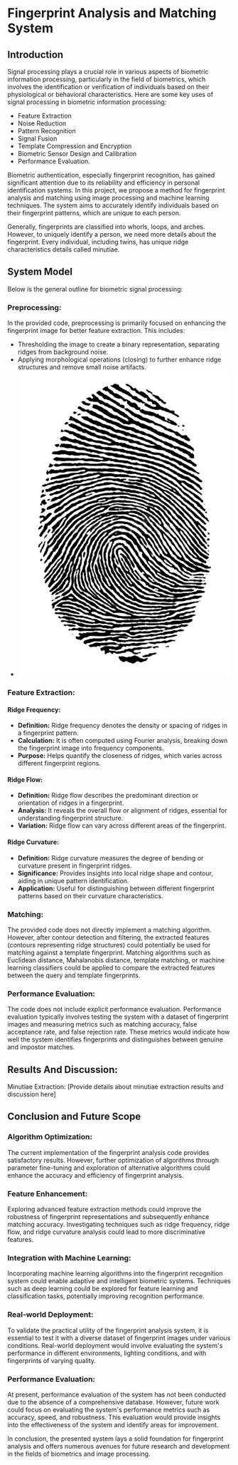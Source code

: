 # Fingerprint Analysis and Matching System

## Introduction

Signal processing plays a crucial role in various aspects of biometric information processing, particularly in the field of biometrics, which involves the identification or verification of individuals based on their physiological or behavioral characteristics. Here are some key uses of signal processing in biometric information processing:

- Feature Extraction
- Noise Reduction
- Pattern Recognition
- Signal Fusion
- Template Compression and Encryption
- Biometric Sensor Design and Calibration
- Performance Evaluation.

Biometric authentication, especially fingerprint recognition, has gained significant attention due to its reliability and efficiency in personal identification systems. In this project, we propose a method for fingerprint analysis and matching using image processing and machine learning techniques. The system aims to accurately identify individuals based on their fingerprint patterns, which are unique to each person.

Generally, fingerprints are classified into whorls, loops, and arches. However, to uniquely identify a person, we need more details about the fingerprint. Every individual, including twins, has unique ridge characteristics details called minutiae.

## System Model

Below is the general outline for biometric signal processing:

### Preprocessing:

In the provided code, preprocessing is primarily focused on enhancing the fingerprint image for better feature extraction. This includes:

- Thresholding the image to create a binary representation, separating ridges from background noise.
- Applying morphological operations (closing) to further enhance ridge structures and remove small noise artifacts.
- ![Preprocessed Image ](https://github.com/Purvesh77/Finger-Print-Analysis/blob/main/filtered_fingerprint2.jpeg)

### Feature Extraction:

#### Ridge Frequency:

- **Definition:** Ridge frequency denotes the density or spacing of ridges in a fingerprint pattern.
- **Calculation:** It is often computed using Fourier analysis, breaking down the fingerprint image into frequency components.
- **Purpose:** Helps quantify the closeness of ridges, which varies across different fingerprint regions.

#### Ridge Flow:

- **Definition:** Ridge flow describes the predominant direction or orientation of ridges in a fingerprint.
- **Analysis:** It reveals the overall flow or alignment of ridges, essential for understanding fingerprint structure.
- **Variation:** Ridge flow can vary across different areas of the fingerprint.

#### Ridge Curvature:

- **Definition:** Ridge curvature measures the degree of bending or curvature present in fingerprint ridges.
- **Significance:** Provides insights into local ridge shape and contour, aiding in unique pattern identification.
- **Application:** Useful for distinguishing between different fingerprint patterns based on their curvature characteristics.

### Matching:

The provided code does not directly implement a matching algorithm. However, after contour detection and filtering, the extracted features (contours representing ridge structures) could potentially be used for matching against a template fingerprint. Matching algorithms such as Euclidean distance, Mahalanobis distance, template matching, or machine learning classifiers could be applied to compare the extracted features between the query and template fingerprints.

### Performance Evaluation:

The code does not include explicit performance evaluation. Performance evaluation typically involves testing the system with a dataset of fingerprint images and measuring metrics such as matching accuracy, false acceptance rate, and false rejection rate. These metrics would indicate how well the system identifies fingerprints and distinguishes between genuine and impostor matches.

## Results And Discussion:

Minutiae Extraction: [Provide details about minutiae extraction results and discussion here]

## Conclusion and Future Scope

### Algorithm Optimization:

The current implementation of the fingerprint analysis code provides satisfactory results. However, further optimization of algorithms through parameter fine-tuning and exploration of alternative algorithms could enhance the accuracy and efficiency of fingerprint analysis.

### Feature Enhancement:

Exploring advanced feature extraction methods could improve the robustness of fingerprint representations and subsequently enhance matching accuracy. Investigating techniques such as ridge frequency, ridge flow, and ridge curvature analysis could lead to more discriminative features.

### Integration with Machine Learning:

Incorporating machine learning algorithms into the fingerprint recognition system could enable adaptive and intelligent biometric systems. Techniques such as deep learning could be explored for feature learning and classification tasks, potentially improving recognition performance.

### Real-world Deployment:

To validate the practical utility of the fingerprint analysis system, it is essential to test it with a diverse dataset of fingerprint images under various conditions. Real-world deployment would involve evaluating the system's performance in different environments, lighting conditions, and with fingerprints of varying quality.

### Performance Evaluation:

At present, performance evaluation of the system has not been conducted due to the absence of a comprehensive database. However, future work could focus on evaluating the system's performance metrics such as accuracy, speed, and robustness. This evaluation would provide insights into the effectiveness of the system and identify areas for improvement.

In conclusion, the presented system lays a solid foundation for fingerprint analysis and offers numerous avenues for future research and development in the fields of biometrics and image processing.
